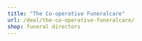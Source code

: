 ```yaml
---
title: "The Co-operative Funeralcare"
url: /deal/the-co-operative-funeralcare/
shop: funeral directors
---
```

